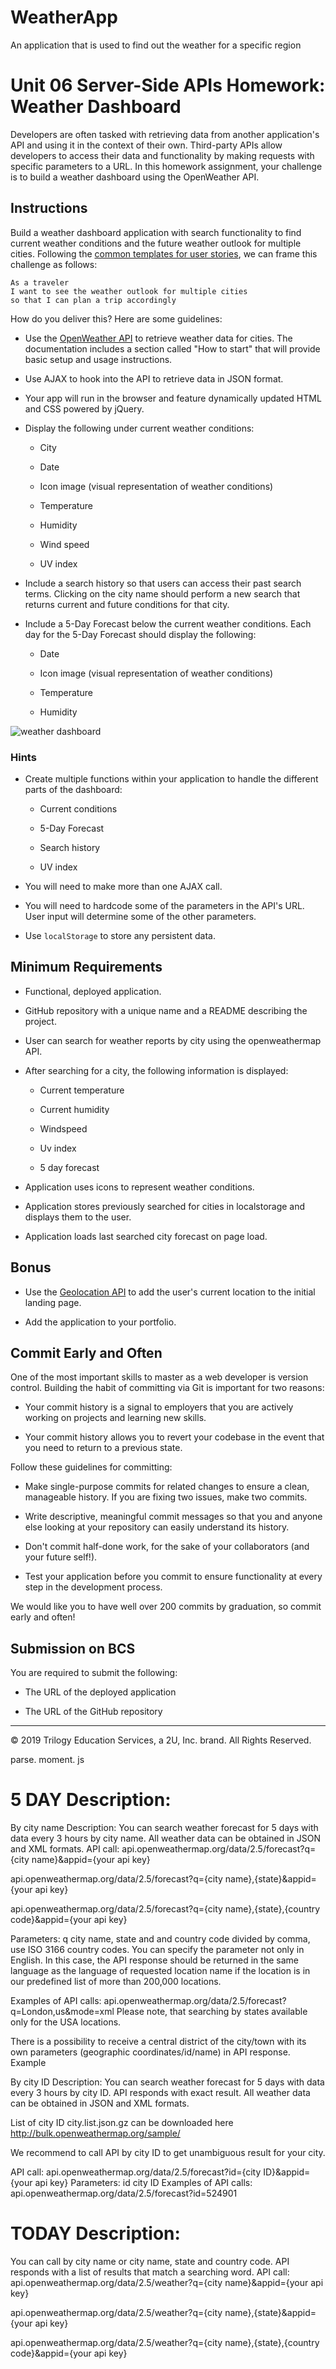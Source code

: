# WeatherApp
An application that is used to find out the weather for a specific region

# Unit 06 Server-Side APIs Homework: Weather Dashboard

Developers are often tasked with retrieving data from another application's API and using it in the context of their own. Third-party APIs allow developers to access their data and functionality by making requests with specific parameters to a URL. In this homework assignment, your challenge is to build a weather dashboard using the OpenWeather API.


## Instructions

Build a weather dashboard application with search functionality to find current weather conditions and the future weather outlook for multiple cities. Following the [common templates for user stories](https://en.wikipedia.org/wiki/User_story#Common_templates), we can frame this challenge as follows:

```
As a traveler
I want to see the weather outlook for multiple cities
so that I can plan a trip accordingly
```

How do you deliver this? Here are some guidelines:

* Use the [OpenWeather API](https://openweathermap.org/api) to retrieve weather data for cities. The documentation includes a section called "How to start" that will provide basic setup and usage instructions.

* Use AJAX to hook into the API to retrieve data in JSON format.

* Your app will run in the browser and feature dynamically updated HTML and CSS powered by jQuery.

* Display the following under current weather conditions:

  * City

  * Date

  * Icon image (visual representation of weather conditions)

  * Temperature

  * Humidity

  * Wind speed

  * UV index

* Include a search history so that users can access their past search terms. Clicking on the city name should perform a new search that returns current and future conditions for that city. 

* Include a 5-Day Forecast below the current weather conditions. Each day for the 5-Day Forecast should display the following:

  * Date

  * Icon image (visual representation of weather conditions)

  * Temperature

  * Humidity

![weather dashboard](./Assets/06-Server-Side-APIs-homework-demo.png)


### Hints

* Create multiple functions within your application to handle the different parts of the dashboard:

  * Current conditions
  
  * 5-Day Forecast
  
  * Search history

  * UV index

* You will need to make more than one AJAX call.

* You will need to hardcode some of the parameters in the API's URL. User input will determine some of the other parameters.

* Use `localStorage` to store any persistent data.


## Minimum Requirements

* Functional, deployed application.

* GitHub repository with a unique name and a README describing the project.

* User can search for weather reports by city using the openweathermap API.

* After searching for a city, the following information is displayed:

  *  Current temperature

  *  Current humidity

  *  Windspeed

  *  Uv index

  *  5 day forecast

* Application uses icons to represent weather conditions.

* Application stores previously searched for cities in localstorage and displays them to the user.

* Application loads last searched city forecast on page load.

## Bonus

* Use the [Geolocation API](https://developer.mozilla.org/en-US/docs/Web/API/Geolocation_API) to add the user's current location to the initial landing page.

* Add the application to your portfolio.


## Commit Early and Often

One of the most important skills to master as a web developer is version control. Building the habit of committing via Git is important for two reasons:

* Your commit history is a signal to employers that you are actively working on projects and learning new skills.

* Your commit history allows you to revert your codebase in the event that you need to return to a previous state.

Follow these guidelines for committing:

* Make single-purpose commits for related changes to ensure a clean, manageable history. If you are fixing two issues, make two commits.

* Write descriptive, meaningful commit messages so that you and anyone else looking at your repository can easily understand its history.

* Don't commit half-done work, for the sake of your collaborators (and your future self!).

* Test your application before you commit to ensure functionality at every step in the development process.

We would like you to have well over 200 commits by graduation, so commit early and often!


## Submission on BCS

You are required to submit the following:

* The URL of the deployed application

* The URL of the GitHub repository


- - -
© 2019 Trilogy Education Services, a 2U, Inc. brand. All Rights Reserved.

parse. moment. js



# 5 DAY Description:

By city name
Description:
You can search weather forecast for 5 days with data every 3 hours by city name. All weather data can be obtained in JSON and XML formats.
API call:
api.openweathermap.org/data/2.5/forecast?q={city name}&appid={your api key}

api.openweathermap.org/data/2.5/forecast?q={city name},{state}&appid={your api key}

api.openweathermap.org/data/2.5/forecast?q={city name},{state},{country code}&appid={your api key}

Parameters:
q city name, state and and country code divided by comma, use ISO 3166 country codes. You can specify the parameter not only in English. In this case, the API response should be returned in the same language as the language of requested location name if the location is in our predefined list of more than 200,000 locations.

Examples of API calls:
api.openweathermap.org/data/2.5/forecast?q=London,us&mode=xml
Please note, that searching by states available only for the USA locations.

There is a possibility to receive a central district of the city/town with its own parameters (geographic coordinates/id/name) in API response. Example

By city ID
Description:
You can search weather forecast for 5 days with data every 3 hours by city ID. API responds with exact result. All weather data can be obtained in JSON and XML formats.

List of city ID city.list.json.gz can be downloaded here http://bulk.openweathermap.org/sample/

We recommend to call API by city ID to get unambiguous result for your city.

API call:
api.openweathermap.org/data/2.5/forecast?id={city ID}&appid={your api key}
Parameters:
id city ID
Examples of API calls:
api.openweathermap.org/data/2.5/forecast?id=524901


# TODAY Description:

You can call by city name or city name, state and country code. API responds with a list of results that match a searching word.
API call:
api.openweathermap.org/data/2.5/weather?q={city name}&appid={your api key}

api.openweathermap.org/data/2.5/weather?q={city name},{state}&appid={your api key}

api.openweathermap.org/data/2.5/weather?q={city name},{state},{country code}&appid={your api key}
